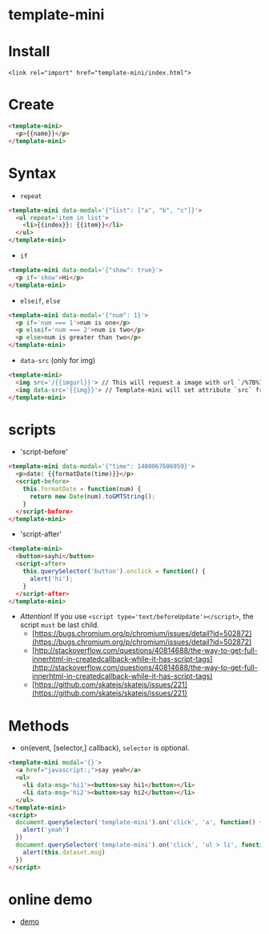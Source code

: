 # template-mini

# Install
`<link rel="import" href="template-mini/index.html">`

# Create
```html
<template-mini>
  <p>{{name}}</p>
</template-mini>
```

# Syntax
* `repeat`
```html
<template-mini data-modal='{"list": ["a", "b", "c"]}'>
  <ul repeat='item in list'>
    <li>{{index}}: {{item}}</li>
  </ul>
</template-mini>
```
* `if`
```html
<template-mini data-modal='{"show": true}'>
  <p if='show'>Hi</p>
</template-mini>
```

* `elseif`, `else`
```html
<template-mini data-modal='{"num": 1}'>
  <p if='num === 1'>num is one</p>
  <p elseif='num === 2'>num is two</p>
  <p else>num is greater than two</p>
</template-mini>
```

* `data-src` (only for img)
```html
<template-mini>
  <img src='/{{imgurl}}'> // This will request a image with url `/%7B%7Bimgurl%7D%7D` after page is loaded.
  <img data-src='{{img}}'> // Template-mini will set attribute `src` from attribute `data-src` if `src` is null.
</template-mini>
```

# scripts
* 'script-before'
```html
<template-mini data-modal='{"time": 1480067606959}'>
  <p>date: {{formatDate(time)}}</p>
  <script-before>
    this.formatDate = function(num) {
      return new Date(num).toGMTString();
    }
  </script-before>
</template-mini>
```
* 'script-after'
```html
<template-mini>
  <button>sayhi</button>
  <script-after>
    this.querySelector('button').onclick = function() {
      alert('hi');
    }
  </script-after>
</template-mini>
```
* *Attention*! If you use `<script type='text/beforeUpdate'></script>`, the script `must` be last child.
  * [https://bugs.chromium.org/p/chromium/issues/detail?id=502872](https://bugs.chromium.org/p/chromium/issues/detail?id=502872)
  * [http://stackoverflow.com/questions/40814688/the-way-to-get-full-innerhtml-in-createdcallback-while-it-has-script-tags](http://stackoverflow.com/questions/40814688/the-way-to-get-full-innerhtml-in-createdcallback-while-it-has-script-tags)
  * [https://github.com/skatejs/skatejs/issues/221](https://github.com/skatejs/skatejs/issues/221)


# Methods
* on(event, [selector,] callback), `selector` is optional.
```html
<template-mini modal='{}'>
  <a href="javascript:;">say yeah</a>
  <ul>
    <li data-msg='hi1'><button>say hi1</button></li>
    <li data-msg='hi2'><button>say hi2</button></li>
  </ul>
</template-mini>
<script>
  document.querySelector('template-mini').on('click', 'a', function() {
    alert('yeah')
  })
  document.querySelector('template-mini').on('click', 'ul > li', function() {
    alert(this.dataset.msg)
  })
</script>
```

# online demo
* [demo](https://zhoukekestar.github.io/webcomponents/components/template-mini/demo.html)
